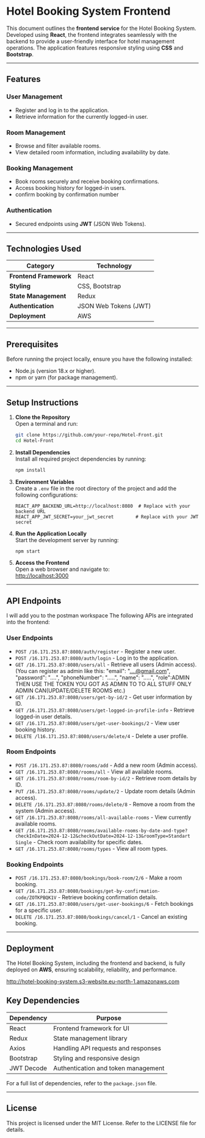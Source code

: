 # Hotel Booking System Frontend

This document outlines the **frontend service** for the Hotel Booking System. Developed using **React**, the frontend integrates seamlessly with the backend to provide a user-friendly interface for hotel management operations. The application features responsive styling using **CSS** and **Bootstrap**.

---

## Features

### User Management
- Register and log in to the application.  
- Retrieve information for the currently logged-in user.

### Room Management
- Browse and filter available rooms.  
- View detailed room information, including availability by date.

### Booking Management
- Book rooms securely and receive booking confirmations.  
- Access booking history for logged-in users.
- confirm booking by confirmation number

### Authentication
- Secured endpoints using **JWT** (JSON Web Tokens).

---

## Technologies Used

| **Category**          | **Technology**         |
|------------------------|------------------------|
| **Frontend Framework** | React                 |
| **Styling**            | CSS, Bootstrap        |
| **State Management**   | Redux                 |
| **Authentication**     | JSON Web Tokens (JWT) |
| **Deployment**         | AWS                   |

---

## Prerequisites

Before running the project locally, ensure you have the following installed:

- Node.js (version 18.x or higher).  
- npm or yarn (for package management).

---

## Setup Instructions

1. **Clone the Repository**  
   Open a terminal and run:
   ```bash
   git clone https://github.com/your-repo/Hotel-Front.git
   cd Hotel-Front
   ```

2. **Install Dependencies**  
   Install all required project dependencies by running:
   ```bash
   npm install
   ```

3. **Environment Variables**  
   Create a `.env` file in the root directory of the project and add the following configurations:
   ```env
   REACT_APP_BACKEND_URL=http://localhost:8080  # Replace with your backend URL
   REACT_APP_JWT_SECRET=your_jwt_secret        # Replace with your JWT secret
   ```

4. **Run the Application Locally**  
   Start the development server by running:
   ```bash
   npm start
   ```

5. **Access the Frontend**  
   Open a web browser and navigate to:  
   [http://localhost:3000](http://localhost:3000)

---

## API Endpoints
I will add you to the postman workspace
The following APIs are integrated into the frontend:

### User Endpoints
- `POST /16.171.253.87:8080/auth/register` - Register a new user.  
- `POST /16.171.253.87:8080/auth/login` - Log in to the application.  
- `GET /16.171.253.87:8080/users/all` - Retrieve all users (Admin access). (You can register as admin like this:
    "email": "....@gmail.com",
    "password": "....",
    "phoneNumber": ".....",
    "name": ".....",
    "role":ADMIN
  THEN USE THE TOKEN YOU GOT AS ADMIN TO TO ALL STUFF ONLY ADMIN CAN(UPDATE/DELETE ROOMS etc.)
- `GET /16.171.253.87:8080/users/get-by-id/2` - Get user information by ID.  
- `GET /16.171.253.87:8080/users/get-logged-in-profile-info` - Retrieve logged-in user details.  
- `GET /16.171.253.87:8080/users/get-user-bookings/2` - View user booking history.  
- `DELETE /l16.171.253.87:8080/users/delete/4` - Delete a user profile.

### Room Endpoints
- `POST /16.171.253.87:8080/rooms/add` - Add a new room (Admin access).  
- `GET /16.171.253.87:8080/rooms/all` - View all available rooms.  
- `GET /16.171.253.87:8080/rooms/room-by-id/2` - Retrieve room details by ID.  
- `PUT /16.171.253.87:8080/rooms/update/2` - Update room details (Admin access).  
- `DELETE /16.171.253.87:8080/rooms/delete/8` - Remove a room from the system (Admin access).  
- `GET /16.171.253.87:8080/rooms/all-available-rooms` - View currently available rooms.  
- `GET /16.171.253.87:8080/rooms/available-rooms-by-date-and-type?checkInDate=2024-12-12&checkOutDate=2024-12-13&roomType=Standart Single` - Check room availability for specific dates.  
- `GET /16.171.253.87:8080/rooms/types` - View all room types.

### Booking Endpoints
- `POST /16.171.253.87:8080/bookings/book-room/2/6` - Make a room booking.  
- `GET /16.171.253.87:8080/bookings/get-by-confirmation-code/ZOTKPBQK1V` - Retrieve booking confirmation details.  
- `GET /16.171.253.87:8080/users/get-user-bookings/6` - Fetch bookings for a specific user.  
- `DELETE /16.171.253.87:8080/bookings/cancel/1` - Cancel an existing booking.

---

## Deployment

The Hotel Booking System, including the frontend and backend, is fully deployed on **AWS**, ensuring scalability, reliability, and performance.

http://hotel-booking-system.s3-website.eu-north-1.amazonaws.com

## Key Dependencies

| **Dependency** | **Purpose**                           |
|-----------------|---------------------------------------|
| React           | Frontend framework for UI            |
| Redux           | State management library             |
| Axios           | Handling API requests and responses  |
| Bootstrap       | Styling and responsive design        |
| JWT Decode      | Authentication and token management  |

For a full list of dependencies, refer to the `package.json` file.

---

## License

This project is licensed under the MIT License. Refer to the LICENSE file for details.

